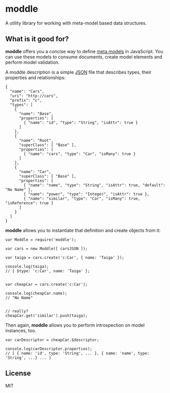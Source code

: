 # moddle

A utility library for working with meta-model based data structures.


## What is it good for?

__moddle__ offers you a concise way to define [meta models](https://en.wikipedia.org/wiki/Metamodeling) in JavaScript. You can use these models to consume documents, create model elements and perform model validation.

A moddle description is a simple [JSON](http://json.org/) file that describes types, their properties and relationships:

```
{
  "name": "Cars",
  "uri": "http://cars",
  "prefix": "c",
  "types": [
    {
      "name": "Base",
      "properties": [
        { "name": "id", "type": "String", "isAttr": true }
      ]
    },
    {
      "name": "Root",
      "superClass": [ "Base" ],
      "properties": [
        { "name": "cars", "type": "Car", "isMany": true }
      ]
    },
    {
      "name": "Car",
      "superClass": [ "Base" ],
      "properties": [
        { "name": "name", "type": "String", "isAttr": true, "default": "No Name" },
        { "name": "power", "type": "Integer", "isAttr": true },
        { "name": "similar", "type": "Car", "isMany": true, "isReference": true }
      ]
    }
  ]
}
```

__moddle__ allows you to instantiate that definition and create objects from it:

```
var Moddle = require('moddle');

var cars = new Moddle([ carsJSON ]);

var taiga = cars.create('c:Car', { name: 'Taiga' });

console.log(taiga);
// { $type: 'c:Car', name: 'Taiga' };


var cheapCar = cars.create('c:Car');

console.log(cheapCar.name);
// "No Name"


// really?
cheapCar.get('similar').push(taiga);
```

Then again, __moddle__ allows you to perform introspection on model instances, too.

```
var carDescriptor = cheapCar.$descriptor;

console.log(carDescriptor.properties);
// [ { name: 'id', type: 'String', ... }, { name: 'name', type: 'String', ...} ... ]
```


## License

MIT
